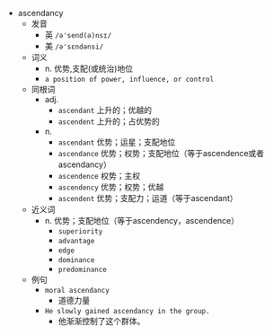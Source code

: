 - ascendancy
  - 发音
    - 英 `/ə'send(ə)nsɪ/`
    - 美 `/ə'sɛndənsi/`
  - 词义
    - n. 优势,支配(或统治)地位
    - `a position of power, influence, or control`
  - 同根词
    - adj.
      - `ascendant` 上升的；优越的
      - `ascendent` 上升的；占优势的
    - n.
      - `ascendant` 优势；运星；支配地位
      - `ascendance` 优势；权势；支配地位（等于ascendence或者ascendancy）
      - `ascendence` 权势；主权
      - `ascendency` 优势；权势；优越
      - `ascendent` 优势；支配力；运道（等于ascendant）
  - 近义词
    - n. 优势；支配地位（等于ascendency，ascendence）
      - `superiority`
      - `advantage`
      - `edge`
      - `dominance`
      - `predominance`
  - 例句
    - `moral ascendancy`
      - 道德力量
    - `He slowly gained ascendancy in the group.`
      - 他渐渐控制了这个群体。

